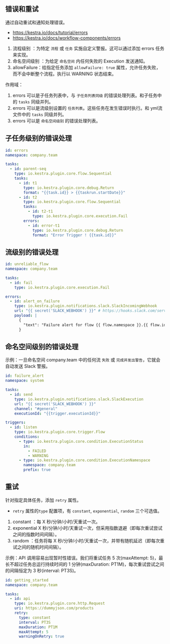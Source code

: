 ## 错误和重试

通过自动重试和通知处理错误。

- https://kestra.io/docs/tutorial/errors
- https://kestra.io/docs/workflow-components/errors

1. 流程级别 ：为特定 `流程` 或 `任务` 实施自定义警报。这可以通过添加 errors 任务来实现。
2. 命名空间级别 ：为给定 `命名空间` 内任何失败的 Execution 发送通知。
3. allowFailure：给指定任务添加 `allowFailure: true` 属性，允许任务失败，而不会中断整个流程。执行以 WARNING 状态结束。


作用域：

1. errors 可以是子任务列表中，与 `子任务列表同级` 的错误处理列表。和子任务中的 `tasks` 同级并列。
2. errors 可以是流级别设置的 `任务列表`。这些任务在发生错误时执行。和 yml流文件中的 `tasks` 同级并列。
3. errors 可以是 `命名空间级别` 的错误处理列表。


## 子任务级别的错误处理


```yml
id: errors
namespace: company.team

tasks:
  - id: parent-seq
    type: io.kestra.plugin.core.flow.Sequential
    tasks:
      - id: t1
        type: io.kestra.plugin.core.debug.Return
        format: "{{task.id}} > {{taskrun.startDate}}"
      - id: t2
        type: io.kestra.plugin.core.flow.Sequential
        tasks:
          - id: t2-t1
            type: io.kestra.plugin.core.execution.Fail
        errors:
          - id: error-t1
            type: io.kestra.plugin.core.debug.Return
            format: "Error Trigger ! {{task.id}}"
```

## 流级别的错误处理

```yml
id: unreliable_flow
namespace: company.team

tasks:
  - id: fail
    type: io.kestra.plugin.core.execution.Fail

errors:
  - id: alert_on_failure
    type: io.kestra.plugin.notifications.slack.SlackIncomingWebhook
    url: "{{ secret('SLACK_WEBHOOK') }}" # https://hooks.slack.com/services/xyz/xyz/xyz
    payload: |
      {
        "text": "Failure alert for flow {{ flow.namespace }}.{{ flow.id }} with ID {{ execution.id }}"
      }
```

## 命名空间级别的错误处理

示例：一旦命名空间 company.team 中的任何流 `失败` 或 `完成并发出警告`，它就会自动发送 Slack 警报。

```yaml
id: failure_alert
namespace: system

tasks:
  - id: send
    type: io.kestra.plugin.notifications.slack.SlackExecution
    url: "{{ secret('SLACK_WEBHOOK') }}"
    channel: "#general"
    executionId: "{{trigger.executionId}}"

triggers:
  - id: listen
    type: io.kestra.plugin.core.trigger.Flow
    conditions:
      - type: io.kestra.plugin.core.condition.ExecutionStatus
        in:
          - FAILED
          - WARNING
      - type: io.kestra.plugin.core.condition.ExecutionNamespace
        namespace: company.team
        prefix: true
```

## 重试

针对指定具体任务，添加 `retry` 属性。

- `retry` 属性的`type` 配置项，有 `constant`, `exponential`, `random` 三个可选值。

1. constant ：每 X 秒/分钟/小时/天重试一次。
2. exponential X 秒/分钟/小时/天重试一次，但采用指数退避（即每次重试尝试之间的指数时间间隔）。
3. random ：任务将每 X 秒/分钟/小时/天重试一次，并带有随机延迟（即每次重试之间的随机时间间隔）。

示例：API 调用容易出现暂时性错误。我们将重试任务 5 次(maxAttempt: 5)，最长不超过任务总运行持续时间的 1 分钟(maxDuration: PT1M)，每次重试尝试之间的间隔恒定为 3 秒(interval: PT3S)。

```yml
id: getting_started
namespace: company.team

tasks:
  - id: api
    type: io.kestra.plugin.core.http.Request
    uri: https://dummyjson.com/products
    retry:
      type: constant
      interval: PT3S
      maxDuration: PT1M
      maxAttempt: 5
      warningOnRetry: true
```
